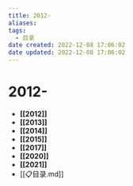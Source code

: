 ```yaml
---
title: 2012-
aliases:
tags:
  - 目录
date created: 2022-12-08 17:06:02
date updated: 2022-12-08 17:06:02
---
```


# 2012-

- **[[2012]]**
- **[[2013]]**
- **[[2014]]**
- **[[2015]]**
- **[[2017]]**
- **[[2020]]**
- **[[2021]]**
- [[📋目录.md]]
